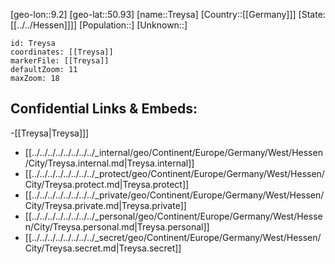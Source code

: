 ﻿---
location: [50.93,9.2]
mapzoom: [7,12] 
mapmarker: city 
type: City
tags:
- geo/City


SpocWebEntityId: 34973
isDeleted: false
confidential: public

---
[geo-lon::9.2]
[geo-lat::50.93]
[name::Treysa]
[Country::[[Germany]]]
[State:[[../../Hessen]]]]
[Population::]
[Unknown::]


```leaflet
id: Treysa
coordinates: [[Treysa]]
markerFile: [[Treysa]]
defaultZoom: 11 
maxZoom: 18
```


## Confidential Links & Embeds: 
-[[Treysa|Treysa]]] 
- [[../../../../../../../../_internal/geo/Continent/Europe/Germany/West/Hessen/City/Treysa.internal.md|Treysa.internal]] 
- [[../../../../../../../../_protect/geo/Continent/Europe/Germany/West/Hessen/City/Treysa.protect.md|Treysa.protect]] 
- [[../../../../../../../../_private/geo/Continent/Europe/Germany/West/Hessen/City/Treysa.private.md|Treysa.private]] 
- [[../../../../../../../../_personal/geo/Continent/Europe/Germany/West/Hessen/City/Treysa.personal.md|Treysa.personal]] 
- [[../../../../../../../../_secret/geo/Continent/Europe/Germany/West/Hessen/City/Treysa.secret.md|Treysa.secret]] 
